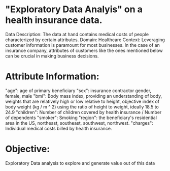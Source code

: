 # "Exploratory Data Analyis" on a health insurance data.
Data Description: The data at hand contains medical costs of people characterized by certain attributes.
Domain: Healthcare
Context: Leveraging customer information is paramount for most businesses. In the case of an insurance company, attributes of customers like the ones mentioned below can be crucial in making business decisions.
# Attribute Information:
"age": age of primary beneficiary
"sex": insurance contractor gender, female, male
"bmi": Body mass index, providing an understanding of body, weights that are relatively high or low relative to height, objective index of body weight (kg / m ^ 2) using the ratio of height to weight, ideally 18.5 to 24.9
"children": Number of children covered by health insurance / Number of dependents
"smoker": Smoking
"region": the beneficiary's residential area in the US, northeast, southeast, southwest, northwest.
"charges": Individual medical costs billed by health insurance.
# Objective: 
Exploratory Data analysis to explore and generate value out of this data
